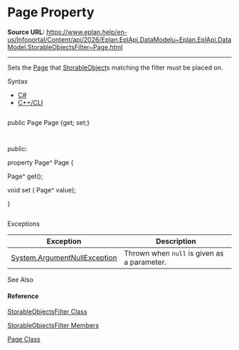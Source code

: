 # Page Property

**Source URL:** https://www.eplan.help/en-us/Infoportal/Content/api/2026/Eplan.EplApi.DataModelu~Eplan.EplApi.DataModel.StorableObjectsFilter~Page.html

---

Sets the [Page](Eplan.EplApi.DataModelu~Eplan.EplApi.DataModel.Page.html) that [StorableObject](Eplan.EplApi.DataModelu~Eplan.EplApi.DataModel.StorableObject.html)s matching the filter must be placed on.

Syntax

- [C#](#i-syntax-CS)
- [C++/CLI](#i-syntax-CPP2005)

```
```
public Page Page {get; set;}
```
```

```
```
public:
property Page^ Page {
   Page^ get();
   void set (    Page^ value);
}
```
```

Exceptions

| Exception | Description |
| --- | --- |
| [System.ArgumentNullException](#) | Thrown when `null` is given as a parameter. |



See Also

#### Reference

[StorableObjectsFilter Class](Eplan.EplApi.DataModelu~Eplan.EplApi.DataModel.StorableObjectsFilter.html)
  
[StorableObjectsFilter Members](Eplan.EplApi.DataModelu~Eplan.EplApi.DataModel.StorableObjectsFilter_members.html)
  
[Page Class](Eplan.EplApi.DataModelu~Eplan.EplApi.DataModel.Page.html)